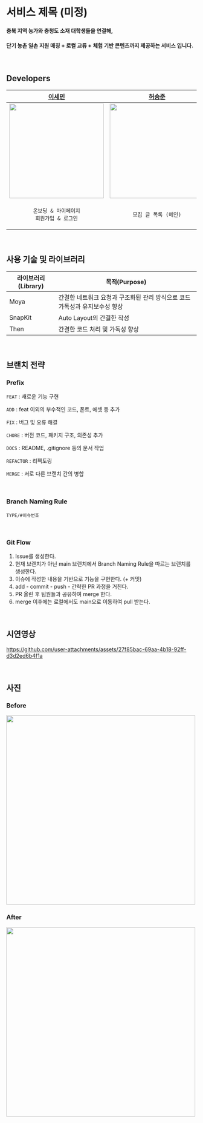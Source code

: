 # 서비스 제목 (미정)

#### 충북 지역 농가와 충청도 소재 대학생들을 연결해, <br> 
#### 단기 농촌 일손 지원 매칭 + 로컬 교류 + 체험 기반 콘텐츠까지 제공하는 서비스 입니다.

	
<br>

## Developers

| [이세민](https://github.com/sem-git) | [허승준](https://github.com/dev-domo) | [이나연](https://github.com/y-eonee) | [권석기](https://github.com/Seokki-Kwon) |
| --- | --- | --- | --- |
| <img src="https://avatars.githubusercontent.com/u/124458036?v=4" width="250"/> | <img src="https://avatars.githubusercontent.com/u/94223526?v=4" width="250"/> | <img src="https://avatars.githubusercontent.com/u/155801470?v=4" width="250"/> | <img src="https://avatars.githubusercontent.com/u/101062450?v=4" width="250"/> |
| <p align="center">`온보딩 & 마이페이지`<br>`회원가입 & 로그인` </p> | <p align="center">`모집 글 목록 (메인)`</p> | <p align="center">`후기 글 목록`</p> | <p align="center">`모집 글 상세보기`</p> | 

<br>


## 사용 기술 및 라이브러리
| 라이브러리(Library) | 목적(Purpose)            | 
| ------------------- | ------------------------ |
| Moya           | 간결한 네트워크 요청과 구조화된 관리 방식으로 코드 가독성과 유지보수성 향상        | 
| SnapKit             | Auto Layout의 간결한 작성 |
| Then                | 간결한 코드 처리 및 가독성 향상        |

<br>

## 브랜치 전략
### Prefix
`FEAT` : 새로운 기능 구현

`ADD` : feat 이외의 부수적인 코드, 폰트, 에셋 등 추가

`FIX` : 버그 및 오류 해결

`CHORE` : 버전 코드, 패키지 구조, 의존성 추가

`DOCS` : README, .gitignore 등의 문서 작업

`REFACTOR` : 리팩토링 

`MERGE` : 서로 다른 브랜치 간의 병합

<br>


### Branch Naming Rule
`TYPE/#이슈번호`

<br>

### Git Flow
1. Issue를 생성한다.
2. 현재 브랜치가 아닌 main 브랜치에서 Branch Naming Rule을 따르는 브랜치를 생성한다.
3. 이슈에 작성한 내용을 기반으로 기능을 구현한다. (+ 커밋)
4. add - commit - push - 간략한 PR 과정을 거친다.
5. PR 올린 후 팀원들과 공유하여 merge 한다.
6. merge 이후에는 로컬에서도 main으로 이동하여 pull 받는다.

<br>


## 시연영상


https://github.com/user-attachments/assets/27f85bac-69aa-4b18-92ff-d3d2ed6b4f1a



<br>

## 사진
### Before
<img src="https://github.com/user-attachments/assets/9c1b85eb-93e0-4574-9d07-353144127bcb" width="500"/>



### After
<img src="https://github.com/user-attachments/assets/7e8a947f-a59f-41fc-91ff-b26ab3647f9c" width="500"/>

